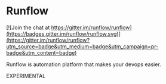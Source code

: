 # Runflow

[![Join the chat at https://gitter.im/runflow/runflow](https://badges.gitter.im/runflow/runflow.svg)](https://gitter.im/runflow/runflow?utm_source=badge&utm_medium=badge&utm_campaign=pr-badge&utm_content=badge)

Runflow is automation platform that makes your devops easier.

EXPERIMENTAL
